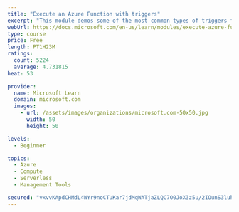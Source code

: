 ```yaml
---
title: "Execute an Azure Function with triggers"
excerpt: "This module demos some of the most common types of triggers for executing Azure Functions and how to configure them to execute your logic."
webUrl: https://docs.microsoft.com/en-us/learn/modules/execute-azure-function-with-triggers/
type: course
price: Free
length: PT1H23M
ratings:
  count: 5224
  average: 4.731815
heat: 53

provider:
  name: Microsoft Learn
  domain: microsoft.com
  images:
    - url: /assets/images/organizations/microsoft.com-50x50.jpg
      width: 50
      height: 50

levels:
  - Beginner

topics:
  - Azure
  - Compute
  - Serverless
  - Management Tools

secured: "vxvvKApdCHMdL4WYr9noCTuKar7jdMqWATjaZLQC7O0JoX3z5u/2IOunS3luhzxmCt22FvEYlvtqWWNZ9U8rgpaGZlSPZsgVrCGs0VzHJu+/q3p5u/W8a92yX4pxEP7ddr8fCD5ErCTkk6dD4IYPW1PUtJyclMFryq4zW1lXb6LBYuizkqC3Ls+ZgoQtnVNPt1EaiatU0hPv22fpVEGRv10rF2tILpcXZgWs8JUY8N6t4fphd4g2Mxk0ViEA+pr012VCxJuVqPJRWGuGfeThabXnk+Zft3EI2NwjYgsYaRV6ptJ9kRvv5dMGPLxK4zHXaUYCE+sOvZ+RGUVJKQnFdYD5eHgGV2P8h33BlRI2YI9XS4t2N3m0YDru7hyqT3GwbRxiZBVQrAyEhCv26fCxipyx5DhaXHRorSktuDa6OIg=;ZG6Jp62N1uwonuQ+oVLmxA=="
---
```


